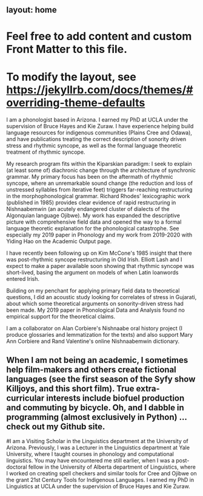 layout: home
---
# Feel free to add content and custom Front Matter to this file.
# To modify the layout, see https://jekyllrb.com/docs/themes/#overriding-theme-defaults

I am a phonologist based in Arizona. I earned my PhD at UCLA under the supervision of Bruce Hayes and Kie Zuraw. I have experience helping build language resources for indigenous communities (Plains Cree and Odawa), and have publications treating the correct description of sonority driven stress and rhythmic syncope, as well as the formal language theoretic treatment of rhythmic syncope.

My research program fits within the Kiparskian paradigm: I seek to explain (at least some of) diachronic change through the architecture of synchronic grammar. My primary focus has been on the aftermath of rhythmic syncope,  where an unremarkable sound change (the reduction and loss of unstressed syllables from iterative feet) triggers far-reaching restructuring in the morphophonological grammar. Richard Rhodes' lexicographic work (published in 1985) provides clear evidence of rapid restructuring in Nishnaabemwin (an acutely endangered cluster of dialects of the Algonquian language Ojibwe).  My work has expanded the descriptive picture with comprehensive field data and opened the way to a formal language theoretic explanation for the phonological catastrophe.  See especially my 2019 paper in Phonology and my  work from 2019-2020 with Yiding Hao on the Academic Output page.

I have recently been following up on Kim McCone's 1985 insight that there was post-rhythmic syncope restructuring in Old Irish. Elliott Lash and I expect to make a paper available soon showing that rhythmic syncope was short-lived, basing the argument on models of when Latin loanwords entered Irish.

Building on my penchant for applying primary field data to theoretical questions, I did an acoustic study looking for correlates of stress in Gujarati, about which some theoretical arguments on sonority-driven stress had been made. My 2019 paper in Phonological Data and Analysis found no empirical support for the theoretical claims.

I am a collaborator on Alan Corbiere's Nishnaabe oral history project (I produce glossaries and lemmatization for the texts) and also support Mary Ann Corbiere and Rand Valentine's online Nishnaabemwin dictionary.

When I am not being an academic, I sometimes help film-makers and others create fictional languages (see the first season of the Syfy show Killjoys, and this short film). True extra-curricular interests include biofuel production and commuting by bicycle. Oh, and I dabble in programming (almost exclusively in Python) ... check out my Github site.
---

#I am a Visiting Scholar in the Linguistics department at the University of Arizona. Previously, I was a Lecturer in the Linguistics department at Yale University, where I taught courses in phonology and computational linguistics. You may have encountered me still earlier, when I was a post-doctoral fellow in the University of Alberta department of Linguistics, where I worked on creating spell checkers and similar tools for Cree and Ojibwe on the grant 21st Century Tools for Indigenous Languages. I earned my PhD in Linguistics at UCLA under the supervision of Bruce Hayes and Kie Zuraw.
